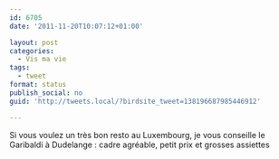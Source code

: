 ```yaml
---
id: 6705
date: '2011-11-20T10:07:12+01:00'

layout: post
categories:
  - Vis ma vie
tags:
  - tweet
format: status
publish_social: no
guid: 'http://tweets.local/?birdsite_tweet=138196687985446912'

---
```


Si vous voulez un très bon resto au Luxembourg, je vous conseille le Garibaldi à Dudelange : cadre agréable, petit prix et grosses assiettes
